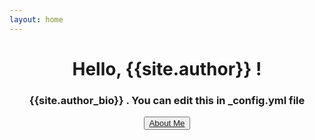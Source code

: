 ```yaml
---
layout: home
---
```


<script>
        $(document).ready(function(){
            $('#typewriteText').typewrite({
                actions: [
                    {type: 'Hello, I’m {{site.author}}, {{site.author_bio}}.'}
                ]
            });
        });
    </script>


<div class="col-lg-8 offset-md-2">
  <div class="jumbotron" style="text-align: center;">
    <h1 class="display-4">Hello, {{site.author}} !</h1>
    <h3> {{site.author_bio}} . You can edit this in _config.yml file</h3>
    <p class="lead" id="typewriteText"></p>
    <button class="btn btn-dark btn-lg"><a href="/about"> About Me </a></button>
  </div>
</div>